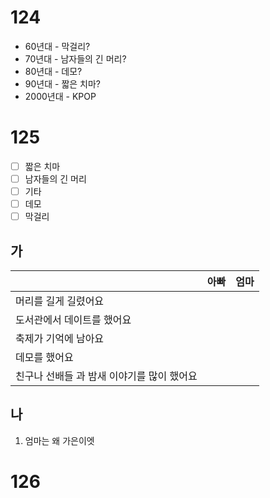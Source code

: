 # 124
* 60년대 - 막걸리?
* 70년대 - 남자들의 긴 머리?
* 80년대 - 데모?
* 90년대 - 짧은 치마?
* 2000년대 - KPOP
# 125
- [ ] 짧은 치마
- [ ] 남자들의 긴 머리
- [ ] 기타
- [ ] 데모
- [ ] 막걸리

## 가
|                          | 아빠  | 엄마  |
| ------------------------ | --- | --- |
| 머리를 길게 길렸어요              |     |     |
| 도서관에서 데이트를 했어요           |     |     |
| 축제가 기억에 남아요              |     |     |
| 데모를 했어요<br>              |     |     |
| 친구나 선배들 과 밤새 이야기를 많이 했어요 |     |     |
## 나
1. 엄마는 왜 가은이엣
# 126
